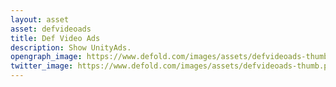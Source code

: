 ```yaml
---
layout: asset
asset: defvideoads
title: Def Video Ads
description: Show UnityAds.
opengraph_image: https://www.defold.com/images/assets/defvideoads-thumb.png
twitter_image: https://www.defold.com/images/assets/defvideoads-thumb.png
---
```

